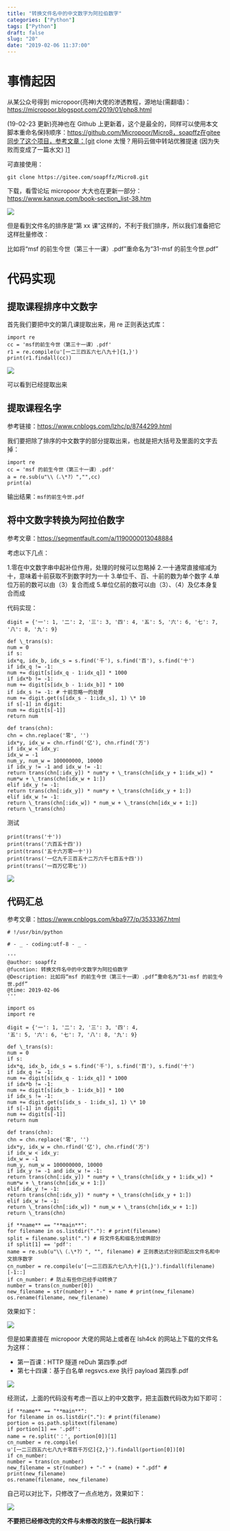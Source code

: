 ```yaml
---
title: "转换文件名中的中文数字为阿拉伯数字"
categories: ["Python"]
tags: ["Python"]
draft: false
slug: "20"
date: "2019-02-06 11:37:00"
---
```


# 事情起因

从某公众号得到 micropoor(亮神)大佬的渗透教程，源地址(需翻墙)：https://micropoor.blogspot.com/2019/01/php8.html

(19-02-23 更新)亮神也在 Github 上更新着，这个是最全的，同样可以使用本文脚本重命名保持顺序：https://github.com/Micropoor/Micro8，soapffz在gitee同步了这个项目，参考文章：[git clone 太慢？用码云做中转站优雅提速 (因为失败而变成了一篇水文) ][1]

可直接使用：

```
git clone https://gitee.com/soapffz/Micro8.git
```

下载，看雪论坛 micropoor 大大也在更新一部分：https://www.kanxue.com/book-section_list-38.htm

![][2]

但是看到文件名的排序是“第 xx 课”这样的，不利于我们排序，所以我们准备把它这样批量修改：

比如将“msf 的前生今世（第三十一课）.pdf”重命名为“31-msf 的前生今世.pdf”

# 代码实现

## 提取课程排序中文数字

首先我们要把中文的第几课提取出来，用 re 正则表达式库：

```
import re
cc = 'msf的前生今世（第三十一课）.pdf'
r1 = re.compile(u'[一二三四五六七八九十]{1,}')
print(r1.findall(cc))
```

![][3]

可以看到已经提取出来

## 提取课程名字

参考链接：https://www.cnblogs.com/lzhc/p/8744299.html

我们要把除了排序的中文数字的部分提取出来，也就是把大括号及里面的文字去掉：

```
import re
cc = 'msf 的前生今世（第三十一课）.pdf'
a = re.sub(u"\\（.\*?）","",cc)
print(a)
```

输出结果：`msf的前生今世.pdf`

## 将中文数字转换为阿拉伯数字

参考文章：https://segmentfault.com/a/1190000013048884

考虑以下几点：

1.零在中文数字串中起补位作用，处理的时候可以忽略掉 2.一十通常直接缩减为十，意味着十前获取不到数字时为一十 3.单位千、百、十前的数为单个数字 4.单位万前的数可以由（3）复合而成 5.单位亿前的数可以由（3）、（4）及亿本身复合而成

代码实现：

```
digit = {'一': 1, '二': 2, '三': 3, '四': 4, '五': 5, '六': 6, '七': 7, '八': 8, '九': 9}

def \_trans(s):
num = 0
if s:
idx*q, idx_b, idx_s = s.find('千'), s.find('百'), s.find('十')
if idx_q != -1:
num += digit[s[idx_q - 1:idx_q]] * 1000
if idx*b != -1:
num += digit[s[idx_b - 1:idx_b]] * 100
if idx_s != -1: # 十前忽略一的处理
num += digit.get(s[idx_s - 1:idx_s], 1) \* 10
if s[-1] in digit:
num += digit[s[-1]]
return num

def trans(chn):
chn = chn.replace('零', '')
idx*y, idx_w = chn.rfind('亿'), chn.rfind('万')
if idx_w < idx_y:
idx_w = -1
num_y, num_w = 100000000, 10000
if idx_y != -1 and idx_w != -1:
return trans(chn[:idx_y]) * num*y + \_trans(chn[idx_y + 1:idx_w]) * num*w + \_trans(chn[idx_w + 1:])
elif idx_y != -1:
return trans(chn[:idx_y]) * num*y + \_trans(chn[idx_y + 1:])
elif idx_w != -1:
return \_trans(chn[:idx_w]) * num_w + \_trans(chn[idx_w + 1:])
return \_trans(chn)
```

测试

```
print(trans('十'))
print(trans('六百五十四'))
print(trans('五十六万零一十'))
print(trans('一亿九千三百五十二万六千七百五十四'))
print(trans('一百万亿零七'))
```

![][4]

## 代码汇总

参考文章：https://www.cnblogs.com/kba977/p/3533367.html

```
# !/usr/bin/python

# - _ - coding:utf-8 - _ -

'''
@author: soapffz
@fucntion: 转换文件名中的中文数字为阿拉伯数字
@Description: 比如将“msf 的前生今世（第三十一课）.pdf”重命名为“31-msf 的前生今世.pdf”
@time: 2019-02-06
'''

import os
import re

digit = {'一': 1, '二': 2, '三': 3, '四': 4,
'五': 5, '六': 6, '七': 7, '八': 8, '九': 9}

def \_trans(s):
num = 0
if s:
idx*q, idx_b, idx_s = s.find('千'), s.find('百'), s.find('十')
if idx_q != -1:
num += digit[s[idx_q - 1:idx_q]] * 1000
if idx*b != -1:
num += digit[s[idx_b - 1:idx_b]] * 100
if idx_s != -1:
num += digit.get(s[idx_s - 1:idx_s], 1) \* 10
if s[-1] in digit:
num += digit[s[-1]]
return num

def trans(chn):
chn = chn.replace('零', '')
idx*y, idx_w = chn.rfind('亿'), chn.rfind('万')
if idx_w < idx_y:
idx_w = -1
num_y, num_w = 100000000, 10000
if idx_y != -1 and idx_w != -1:
return trans(chn[:idx_y]) * num*y + \_trans(chn[idx_y + 1:idx_w]) * num*w + \_trans(chn[idx_w + 1:])
elif idx_y != -1:
return trans(chn[:idx_y]) * num*y + \_trans(chn[idx_y + 1:])
elif idx_w != -1:
return \_trans(chn[:idx_w]) * num_w + \_trans(chn[idx_w + 1:])
return \_trans(chn)

if **name** == "**main**":
for filename in os.listdir("."): # print(filename)
split = filename.split(".") # 将文件名和缀名分成俩部分
if split[1] == 'pdf':
name = re.sub(u"\\（.\*?）", "", filename) # 正则表达式分别匹配出文件名和中文排序数字
cn_number = re.compile(u'[一二三四五六七八九十]{1,}').findall(filename)[-1::]
if cn_number: # 防止有些你已经手动转换了
number = trans(cn_number[0])
new_filename = str(number) + "-" + name # print(new_filename)
os.rename(filename, new_filename)
```

效果如下：

![][5]

但是如果直接在 micropoor 大佬的网站上或者在 lsh4ck 的网站上下载的文件名为这样：

- 第一百课：HTTP 隧道 reDuh 第四季.pdf
- 第七十四课：基于白名单 regsvcs.exe 执行 payload 第四季.pdf

![][6]

经测试，上面的代码没有考虑一百以上的中文数字，把主函数代码改为如下即可：

```
if **name** == "**main**":
for filename in os.listdir("."): # print(filename)
portion = os.path.splitext(filename)
if portion[1] == '.pdf':
name = re.split('：', portion[0])[1]
cn_number = re.compile(
u'[一二三四五六七八九十零百千万亿]{2,}').findall(portion[0])[0]
if cn_number:
number = trans(cn_number)
new_filename = str(number) + "-" + (name) + ".pdf" # print(new_filename)
os.rename(filename, new_filename)
```

自己可以对比下，只修改了一点点地方，效果如下：

![][7]

**不要把已经修改完的文件与未修改的放在一起执行脚本**

[1]: https://www.soapffz.com/tools/165.html
[2]: https://img.soapffz.com/archives_img/2019/02/06/archives_20190206_112559.png
[3]: https://img.soapffz.com/archives_img/2019/02/06/archives_20190206_112915.png
[4]: https://img.soapffz.com/archives_img/2019/02/06/archives_20190206_113619.png
[5]: https://img.soapffz.com/archives_img/2019/02/06/archives_20190206_131447.png
[6]: https://img.soapffz.com/archives_img/2019/02/06/archives_20190206_160854.png
[7]: https://img.soapffz.com/archives_img/2019/02/06/archives_20190206_161128.png
